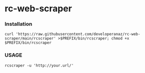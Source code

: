 # rc-web-scraper

### Installation
``` 
curl 'https://raw.githubusercontent.com/developeranaz/rc-web-scraper/main/rcscraper' >$PREFIX/bin/rcscraper; chmod +x $PREFIX/bin/rcscraper 
```

### USAGE
```
rcscraper -u 'http://your.url/'
```
